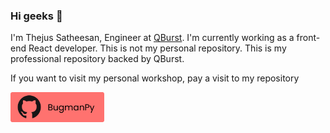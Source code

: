 ### Hi geeks 👋

I'm Thejus Satheesan, Engineer at [QBurst](https://www.google.com/ "QBurst Homepage"). I'm currently working as a front-end React developer. This is not my personal repository. This is my professional repository backed by QBurst.

If you want to visit my personal workshop, pay a visit to my repository

<a href="https://www.github.com/BugmanPy" target="_blank"><img src="./assets/images/button.png" alt="BugmanPy github link" width="150" ></a>


<!--

**Thejus5/Thejus5** is a ✨ _special_ ✨ repository because its `README.md` (this file) appears on your GitHub profile.

Here are some ideas to get you started:

- 🔭 I’m currently working on ...
- 🌱 I’m currently learning ...
- 👯 I’m looking to collaborate on ...
- 🤔 I’m looking for help with ...
- 💬 Ask me about ...
- 📫 How to reach me: ...
- 😄 Pronouns: ...
- ⚡ Fun fact: ...
-->
